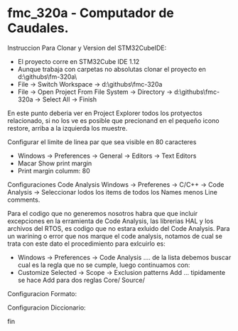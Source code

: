 # fmc_320a - Computador de Caudales.

Instruccion Para Clonar y Version del STM32CubeIDE:
- El proyecto corre en STM32Cube IDE 1.12
- Aunque trabaja con carpetas no absolutas clonar el proyecto en d:\githubs\fm-320a\
- File -> Switch Workspace -> d:\githubs\fmc-320a
- File -> Open Project From File System -> Directory -> d:\githubs\fmc-320a -> Select All -> Finish

En este punto deberia ver en Project Explorer todos los protyectos relacionado, si no los ve es posible que precionand en el pequeño icono restore, arriba a la izquierda los muestre.

Configurar el limite de linea par que sea visible en 80 caracteres
- Windows -> Preferences -> General -> Editors -> Text Editors
- Macar Show print margin
- Print margin columm: 80

Configuraciones Code Analysis
  Windows -> Preferenes -> C/C++ -> Code Analysis ->  Seleccionar lodos los items de todos los Names menos Line comments.
 
Para el codigo que no generemos nosotros habra que que incluir excepciones en la erramienta de Code Analysis, las librerias HAL y los archivos del RTOS, es codigo que no estara exluido del Code Analysis. Para un warining o error que nos marque el code analysis, notamos de cual se trata con este dato el procedimiento para exlcuirlo es:
- Windows -> Preferences -> Code Analysis .... de la lista debemos buscar cual es la regla que no se cumple, luego continuamos con:
- Customize Selected -> Scope -> Exclusion patterns Add ... tipidamente se hace Add para dos reglas
Core/
Source/

Configuracion Formato:

Configuracion Diccionario:

fin

